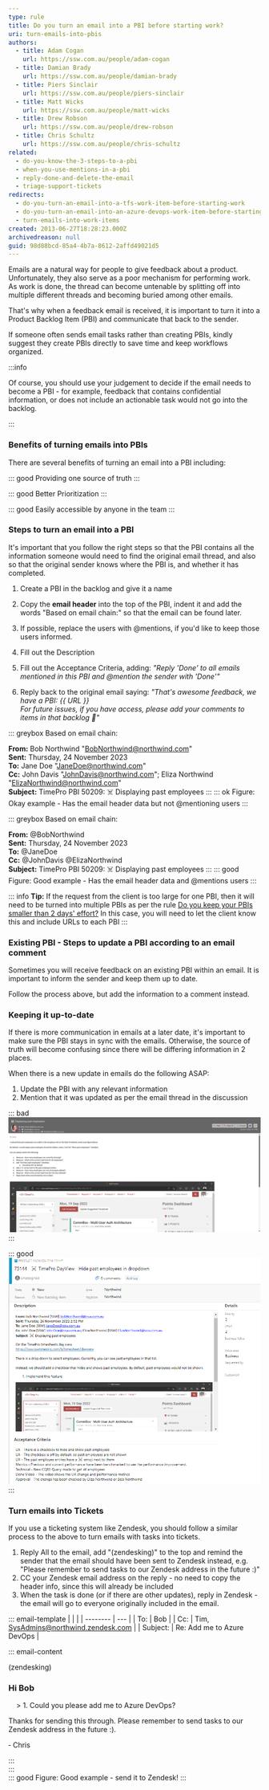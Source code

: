 ```yaml
---
type: rule
title: Do you turn an email into a PBI before starting work?
uri: turn-emails-into-pbis
authors:
  - title: Adam Cogan
    url: https://ssw.com.au/people/adam-cogan
  - title: Damian Brady
    url: https://ssw.com.au/people/damian-brady
  - title: Piers Sinclair
    url: https://ssw.com.au/people/piers-sinclair
  - title: Matt Wicks
    url: https://ssw.com.au/people/matt-wicks
  - title: Drew Robson
    url: https://ssw.com.au/people/drew-robson
  - title: Chris Schultz
    url: https://ssw.com.au/people/chris-schultz
related:
  - do-you-know-the-3-steps-to-a-pbi
  - when-you-use-mentions-in-a-pbi
  - reply-done-and-delete-the-email
  - triage-support-tickets
redirects:
  - do-you-turn-an-email-into-a-tfs-work-item-before-starting-work
  - do-you-turn-an-email-into-an-azure-devops-work-item-before-starting-work
  - turn-emails-into-work-items
created: 2013-06-27T18:28:23.000Z
archivedreason: null
guid: 98d88bcd-85a4-4b7a-8612-2affd49021d5
---
```

Emails are a natural way for people to give feedback about a product. Unfortunately, they also serve as a poor mechanism for performing work. As work is done, the thread can become untenable by splitting off into multiple different threads and becoming buried among other emails.

That's why when a feedback email is received, it is important to turn it into a Product Backlog Item (PBI) and communicate that back to the sender.

If someone often sends email tasks rather than creating PBIs, kindly suggest they create PBIs directly to save time and keep workflows organized.

<!--endintro-->

:::info

Of course, you should use your judgement to decide if the email needs to become a PBI - for example, feedback that contains confidential information, or does not include an actionable task would not go into the backlog.

:::

### Benefits of turning emails into PBIs

There are several benefits of turning an email into a PBI including:

::: good
Providing one source of truth
:::

::: good
Better Prioritization
:::

::: good
Easily accessible by anyone in the team
:::

### Steps to turn an email into a PBI

It's important that you follow the right steps so that the PBI contains all the information someone would need to find the original email thread, and also so that the original sender knows where the PBI is, and whether it has completed.

1. Create a PBI in the backlog and give it a name

2. Copy the **email header** into the top of the PBI, indent it and add the words "Based on email chain:" so that the email can be found later.

3. If possible, replace the users with @mentions, if you'd like to keep those users informed.
  
4. Fill out the Description

5. Fill out the Acceptance Criteria, adding: *"Reply 'Done' to all emails mentioned in this PBI and @mention the sender with 'Done'"*

6. Reply back to the original email saying: *"That's awesome feedback, we have a PBI: {{ URL }}\
   For future issues, if you have access, please add your comments to items in that backlog 🙂"*

::: greybox
Based on email chain:

**From:** Bob Northwind "<BobNorthwind@northwind.com>"\
**Sent:** Thursday, 24 November 2023\
**To:** Jane Doe "<JaneDoe@northwind.com>"\
**Cc:** John Davis "<JohnDavis@northwind.com>"; Eliza Northwind "<ElizaNorthwind@northwind.com>"\
**Subject:** TimePro PBI 50209: ☠️ Displaying past employees
:::
::: ok
Figure: Okay example - Has the email header data but not @mentioning users
:::

::: greybox
Based on email chain:

**From:** @BobNorthwind\
**Sent:** Thursday, 24 November 2023\
**To:** @JaneDoe\
**Cc:** @JohnDavis @ElizaNorthwind\
**Subject:** TimePro PBI 50209: ☠️ Displaying past employees
:::
::: good
Figure: Good example - Has the email header data and @mentions users
:::

::: info
**Tip:** If the request from the client is too large for one PBI, then it will need to be turned into multiple PBIs as per the rule  [Do you keep your PBIs smaller than 2 days' effort?](/spec-do-you-create-tasks-under-4-hours) In this case, you will need to let the client know this and include URLs to each PBI
:::

### Existing PBI - Steps to update a PBI according to an email comment

Sometimes you will receive feedback on an existing PBI within an email. It is important to inform the sender and keep them up to date.

Follow the process above, but add the information to a comment instead.

### Keeping it up-to-date

If there is more communication in emails at a later date, it's important to make sure the PBI stays in sync with the emails. Otherwise, the source of truth will become confusing since there will be differing information in 2 places.

When there is a new update in emails do the following ASAP:

1. Update the PBI with any relevant information
2. Mention that it was updated as per the email thread in the discussion

::: bad
![Figure: Bad example - Don't work from your email inbox!](EmailExample.png)
:::

::: good
![Figure: Good example - Put it in a PBI!](PbiExample.png)
:::

### Turn emails into Tickets

If you use a ticketing system like Zendesk, you should follow a similar process to the above to turn emails with tasks into tickets.

1. Reply All to the email, add "(zendesking)" to the top and remind the sender that the email should have been sent to Zendesk instead, e.g. "Please remember to send tasks to our Zendesk address in the future :)"
2. CC your Zendesk email address on the reply - no need to copy the header info, since this will already be included
3. When the task is done (or if there are other updates), reply in Zendesk - the email will go to everyone originally included in the email.

::: email-template
|          |     |
| -------- | --- |
| To:      | Bob |
| Cc:      | Tim, <SysAdmins@northwind.zendesk.com> |
| Subject: | Re: Add me to Azure DevOps |

::: email-content  

(zendesking)

### Hi Bob

&nbsp;&nbsp;&nbsp;&nbsp;\> 1. Could you please add me to Azure DevOps?

Thanks for sending this through. Please remember to send tasks to our Zendesk address in the future :).

&dash; Chris

:::  
:::  
::: good
Figure: Good example - send it to Zendesk!
:::
